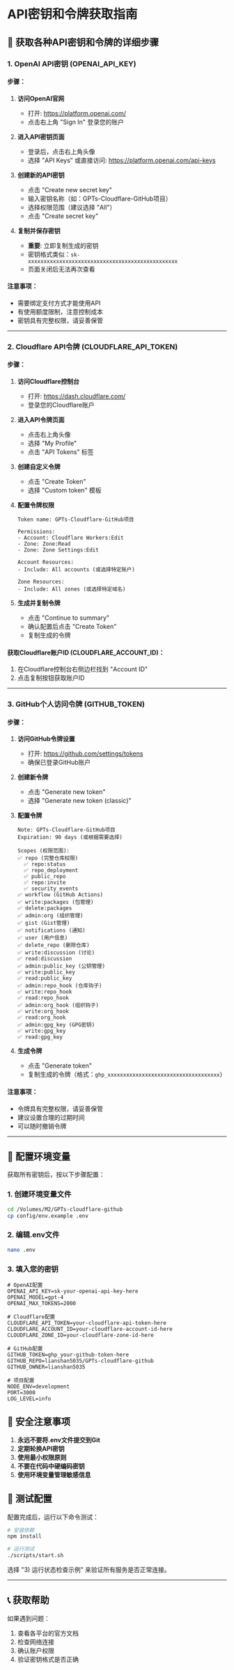 # API密钥和令牌获取指南

## 🔑 获取各种API密钥和令牌的详细步骤

### 1. OpenAI API密钥 (OPENAI_API_KEY)

#### 步骤：
1. **访问OpenAI官网**
   - 打开: https://platform.openai.com/
   - 点击右上角 "Sign In" 登录您的账户

2. **进入API密钥页面**
   - 登录后，点击右上角头像
   - 选择 "API Keys" 或直接访问: https://platform.openai.com/api-keys

3. **创建新的API密钥**
   - 点击 "Create new secret key"
   - 输入密钥名称（如：GPTs-Cloudflare-GitHub项目）
   - 选择权限范围（建议选择 "All"）
   - 点击 "Create secret key"

4. **复制并保存密钥**
   - **重要**: 立即复制生成的密钥
   - 密钥格式类似：`sk-xxxxxxxxxxxxxxxxxxxxxxxxxxxxxxxxxxxxxxxxxxxxxxxx`
   - 页面关闭后无法再次查看

#### 注意事项：
- 需要绑定支付方式才能使用API
- 有使用额度限制，注意控制成本
- 密钥具有完整权限，请妥善保管

---

### 2. Cloudflare API令牌 (CLOUDFLARE_API_TOKEN)

#### 步骤：
1. **访问Cloudflare控制台**
   - 打开: https://dash.cloudflare.com/
   - 登录您的Cloudflare账户

2. **进入API令牌页面**
   - 点击右上角头像
   - 选择 "My Profile"
   - 点击 "API Tokens" 标签

3. **创建自定义令牌**
   - 点击 "Create Token"
   - 选择 "Custom token" 模板

4. **配置令牌权限**
   ```
   Token name: GPTs-Cloudflare-GitHub项目
   
   Permissions:
   - Account: Cloudflare Workers:Edit
   - Zone: Zone:Read
   - Zone: Zone Settings:Edit
   
   Account Resources:
   - Include: All accounts (或选择特定账户)
   
   Zone Resources:
   - Include: All zones (或选择特定域名)
   ```

5. **生成并复制令牌**
   - 点击 "Continue to summary"
   - 确认配置后点击 "Create Token"
   - 复制生成的令牌

#### 获取Cloudflare账户ID (CLOUDFLARE_ACCOUNT_ID)：
1. 在Cloudflare控制台右侧边栏找到 "Account ID"
2. 点击复制按钮获取账户ID

---

### 3. GitHub个人访问令牌 (GITHUB_TOKEN)

#### 步骤：
1. **访问GitHub令牌设置**
   - 打开: https://github.com/settings/tokens
   - 确保已登录GitHub账户

2. **创建新令牌**
   - 点击 "Generate new token"
   - 选择 "Generate new token (classic)"

3. **配置令牌**
   ```
   Note: GPTs-Cloudflare-GitHub项目
   Expiration: 90 days (或根据需要选择)
   
   Scopes (权限范围):
   ✅ repo (完整仓库权限)
     ✅ repo:status
     ✅ repo_deployment
     ✅ public_repo
     ✅ repo:invite
     ✅ security_events
   ✅ workflow (GitHub Actions)
   ✅ write:packages (包管理)
   ✅ delete:packages
   ✅ admin:org (组织管理)
   ✅ gist (Gist管理)
   ✅ notifications (通知)
   ✅ user (用户信息)
   ✅ delete_repo (删除仓库)
   ✅ write:discussion (讨论)
   ✅ read:discussion
   ✅ admin:public_key (公钥管理)
   ✅ write:public_key
   ✅ read:public_key
   ✅ admin:repo_hook (仓库钩子)
   ✅ write:repo_hook
   ✅ read:repo_hook
   ✅ admin:org_hook (组织钩子)
   ✅ write:org_hook
   ✅ read:org_hook
   ✅ admin:gpg_key (GPG密钥)
   ✅ write:gpg_key
   ✅ read:gpg_key
   ```

4. **生成令牌**
   - 点击 "Generate token"
   - 复制生成的令牌（格式：`ghp_xxxxxxxxxxxxxxxxxxxxxxxxxxxxxxxxxxxx`）

#### 注意事项：
- 令牌具有完整权限，请妥善保管
- 建议设置合理的过期时间
- 可以随时撤销令牌

---

## 🔧 配置环境变量

获取所有密钥后，按以下步骤配置：

### 1. 创建环境变量文件
```bash
cd /Volumes/M2/GPTs-cloudflare-github
cp config/env.example .env
```

### 2. 编辑.env文件
```bash
nano .env
```

### 3. 填入您的密钥
```env
# OpenAI配置
OPENAI_API_KEY=sk-your-openai-api-key-here
OPENAI_MODEL=gpt-4
OPENAI_MAX_TOKENS=2000

# Cloudflare配置
CLOUDFLARE_API_TOKEN=your-cloudflare-api-token-here
CLOUDFLARE_ACCOUNT_ID=your-cloudflare-account-id-here
CLOUDFLARE_ZONE_ID=your-cloudflare-zone-id-here

# GitHub配置
GITHUB_TOKEN=ghp_your-github-token-here
GITHUB_REPO=lianshan5035/GPTs-cloudflare-github
GITHUB_OWNER=lianshan5035

# 项目配置
NODE_ENV=development
PORT=3000
LOG_LEVEL=info
```

## 🚨 安全注意事项

1. **永远不要将.env文件提交到Git**
2. **定期轮换API密钥**
3. **使用最小权限原则**
4. **不要在代码中硬编码密钥**
5. **使用环境变量管理敏感信息**

## 🧪 测试配置

配置完成后，运行以下命令测试：

```bash
# 安装依赖
npm install

# 运行测试
./scripts/start.sh
```

选择 "3) 运行状态检查示例" 来验证所有服务是否正常连接。

---

## 📞 获取帮助

如果遇到问题：
1. 查看各平台的官方文档
2. 检查网络连接
3. 确认账户权限
4. 验证密钥格式是否正确
